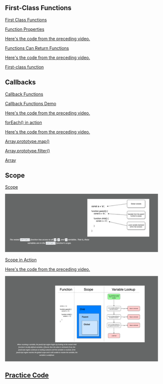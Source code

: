 ## First-Class Functions

<a href='https://youtu.be/8VjddoyyG1Q' target='_blank'>First Class Functions</a>

<a href='https://youtu.be/FpT_U0pOB-c' target='_blank'>Function Properties</a>

<a href='https://github.com/udacity/OOJS-screencasts/blob/master/L2-functions-at-runtime/4-functions-are-first-class-functions-demo.js' target='_blank'>Here's the code from the preceding video.</a>

<a href='https://youtu.be/tKzF0-cDblg' target='_blank'>Functions Can Return Functions</a>

<a href='https://github.com/udacity/OOJS-screencasts/blob/master/L2-functions-at-runtime/9-returning-functions-demo.js' target='_blank'>Here's the code from the preceding video.</a>

<a href='https://en.wikipedia.org/wiki/First-class_function' target='_blank'>First-class function</a>

## Callbacks

<a href='https://youtu.be/pJfiPKKiu9Q' target='_blank'>Callback Functions</a>

<a href='https://youtu.be/nXPC4YTKdZg' target='_blank'>Callback Functions Demo</a>

<a href='https://github.com/udacity/OOJS-screencasts/blob/master/L2-functions-at-runtime/16-callback-demo.js' target='_blank'>Here's the code from the preceding video.</a>

<a href='https://github.com/udacity/OOJS-screencasts/blob/master/L2-functions-at-runtime/22-forEach-demo.js' target='_blank'>forEach() in action</a>

<a href='https://github.com/udacity/OOJS-screencasts/blob/master/L2-functions-at-runtime/22-forEach-demo.js' target='_blank'>Here's the code from the preceding video.</a>

<a href='https://developer.mozilla.org/en-US/docs/Web/JavaScript/Reference/Global_Objects/Array/map' target='_blank'>Array.prototype.map()</a>

<a href='https://developer.mozilla.org/en-US/docs/Web/JavaScript/Reference/Global_Objects/Array/filter' target='_blank'>Array.prototype.filter()</a>

<a href='https://developer.mozilla.org/en-US/docs/Web/JavaScript/Reference/Global_Objects/Array' target='_blank'>Array</a>

## Scope

<a href='https://youtu.be/EZ3owNzefF4' target='_blank'>Scope</a>

![Scope](https://github.com/budostylz/The-Art-of-JavaScript/blob/master/Object%20Oriented%20JavaScript/Functions%20at%20Runtime/scope.PNG "Scope")

<a href='https://youtu.be/1OcdRnbiepI' target='_blank'>Scope in Action</a>

<a href='https://github.com/udacity/OOJS-screencasts/blob/master/L2-functions-at-runtime/35-scope-demo.js' target='_blank'>Here's the code from the preceding video.</a>

![Scope](https://github.com/budostylz/The-Art-of-JavaScript/blob/master/Object%20Oriented%20JavaScript/Functions%20at%20Runtime/scope2.PNG "Scope")

























## <a href='https://github.com/budostylz/The-Art-of-JavaScript/blob/master/Object%20Oriented%20JavaScript/Functions%20at%20Runtime/practice.js' target='_blank'>Practice Code</a>






































